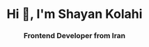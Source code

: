 <h1 align="center">Hi 👋, I'm Shayan Kolahi</h1>
<h3 align="center">Frontend Developer from Iran</h3>
